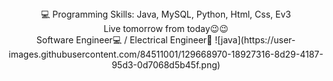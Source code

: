 <center>💻 Programming Skills: Java, MySQL, Python, Html, Css, Ev3
<br>
Live tomorrow from today😉😉 
<br>
Software Engineer💻 / Electrical Engineer🤖
![java](https://user-images.githubusercontent.com/84511001/129668970-18927316-8d29-4187-95d3-0d7068d5b45f.png)
